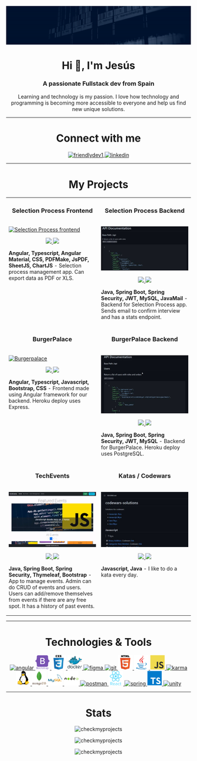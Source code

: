 <img align="center" src="./img/logo-anim.gif"/>
<h1 align="center">Hi 👋, I'm Jesús</h1>

<h3 align="center">A passionate Fullstack dev from Spain</h3>
<p align="center">Learning and technology is my passion. I love how technology and programming is becoming more accessible to everyone and help us find new unique solutions.<p>

<hr>

<h1 align="center">Connect with me</h1>
<p align="center">
    <a href="https://twitter.com/friendlydev1" target="blank">
        <img align="center" src="https://raw.githubusercontent.com/rahuldkjain/github-profile-readme-generator/master/src/images/icons/Social/twitter.svg" alt="friendlydev1" height="30" width="40" />
    </a>
    <a href="https://www.linkedin.com/in/jesus-v-dev/" target="blank">
        <img align="center" src="https://raw.githubusercontent.com/rahuldkjain/github-profile-readme-generator/master/src/images/icons/Social/linked-in-alt.svg" alt="linkedin" height="30" width="40" />
    </a>
</p>

<hr>

<h1 align="center">My Projects</h1>
<table>

  <tr>
    <td width="50%" valign="top">
      <h3 align="center">Selection Process Frontend</h3>
        <br />
        <a target="_blank" href="https://github.com/checkmyprojects/recruitment-process-frontend">
            <img src="img/selection-frontend.gif" width="100%" alt="Selection Process frontend"/>
        </a>
        <br />
        <p align="center">
          
  <a href="https://github.com/checkmyprojects/recruitment-process-frontend" target="_blank">
    <img src="https://img.shields.io/static/v1?label=|&message=REPO&color=23555f&style=plastic&logo=github&logo-color=white"/>
  </a>  
  <a href="https://github.com/checkmyprojects/recruitment-process-frontend" target="_blank">
    <img src="https://img.shields.io/static/v1?label=|&message=WEBSITE&color=cdf998&style=plastic&logo=wordpress&logo-color=white"/>
  </a>
      </p>
        <p><strong>Angular, Typescript, Angular Material, CSS, PDFMake, JsPDF, SheetJS, ChartJS</strong> - Selection process management app. Can export data as PDF or XLS.</p>
    </td>
    <td width="50%" valign="top">
      <h3 align="center">Selection Process Backend</h3>
        <br />
      <a target="_blank" href="https://github.com/checkmyprojects/recruitment-process-backend">
            <img src="img/selection-backend.jpg" width="100%"  alt="Selection Process Backend"/>
        </a>
        <br />
        <p align="center">
          
  <a href="https://github.com/checkmyprojects/recruitment-process-backend" target="_blank">
    <img src="https://img.shields.io/static/v1?label=|&message=REPO&color=23555f&style=plastic&logo=github&logo-color=white"/>
  </a>
  <a href="https://github.com/checkmyprojects/recruitment-process-backend" target="_blank">
    <img src="https://img.shields.io/static/v1?label=|&message=WEBSITE&color=cdf998&style=plastic&logo=wordpress&logo-color=white"/>
  </a>
      </p>
        <p><strong>Java, Spring Boot, Spring Security, JWT, MySQL, JavaMail</strong> - Backend for Selection Process app. Sends email to confirm interview and has a stats endpoint.</p>
    </td>
  </tr>
  
  <tr>
    <td width="50%" valign="top">
      <h3 align="center">BurgerPalace</h3>
        <br />
        <a target="_blank" href="https://github.com/checkmyprojects/recruitment-process-backend">
            <img src="img/burgerpalace-anim.gif" width="100%" alt="Burgerpalace"/>
        </a>
        <br />
        <p align="center">
          
  <a href="https://github.com/checkmyprojects/burgerpalace-frontend" target="_blank">
    <img src="https://img.shields.io/static/v1?label=|&message=REPO&color=23555f&style=plastic&logo=github&logo-color=white"/>
  </a>  
  <a href="https://myburgerpalace.herokuapp.com/" target="_blank">
    <img src="https://img.shields.io/static/v1?label=|&message=WEBSITE&color=cdf998&style=plastic&logo=wordpress&logo-color=white"/>
  </a>
      </p>
        <p><strong>Angular, Typescript, Javascript, Bootstrap, CSS</strong> - Frontend made using Angular framework for our backend. Heroku deploy uses Express.</p>
    </td>
    <td width="50%" valign="top">
      <h3 align="center">BurgerPalace Backend</h3>
        <br />
      <a target="_blank" href="https://myburgerpalace.herokuapp.com/">
            <img src="img/burgerpalace-backend.jpg" width="100%"  alt="BurgerPalace Backend"/>
        </a>
        <br />
        <p align="center">
          
  <a href="https://github.com/checkmyprojects/burgerpalace-backend" target="_blank">
    <img src="https://img.shields.io/static/v1?label=|&message=REPO&color=23555f&style=plastic&logo=github&logo-color=white"/>
  </a>
  <a href="https://myburgerpalace.herokuapp.com/" target="_blank">
    <img src="https://img.shields.io/static/v1?label=|&message=WEBSITE&color=cdf998&style=plastic&logo=wordpress&logo-color=white"/>
  </a>
      </p>
        <p><strong>Java, Spring Boot, Spring Security, JWT, MySQL</strong> - Backend for BurgerPalace. Heroku deploy uses PostgreSQL.</p>
    </td>
  </tr>
  
  <tr>
    <td width="50%" valign="top">
      <h3 align="center">TechEvents</h3>
      <br />
        <a target="_blank" href="https://github.com/checkmyprojects/TechEvents">
          <img src="img/techevents-anim.gif" width="100%" alt="Techevents"/>
        </a>
      <br />
        <p align="center">
  <a href="https://github.com/checkmyprojects/TechEvents" target="_blank">
    <img src="https://img.shields.io/static/v1?label=|&message=REPO&color=23555f&style=plastic&logo=github&logo-color=white"/>
  </a>
  <a href="https://github.com/checkmyprojects/TechEvents" target="_blank">
    <img src="https://img.shields.io/static/v1?label=|&message=WEBSITE&color=cdf998&style=plastic&logo=wordpress&logo-color=white"/>
  </a>
      </p>
        <p><strong>Java, Spring Boot, Spring Security, Thymeleaf, Bootstrap</strong> - App to manage events. Admin can do CRUD of events and users. Users can add/remove themselves from events if there are any free spot. It has a history of past events.</p>
    </td>
    <td width="50%" valign="top">
      <h3 align="center">Katas / Codewars</h3>
        <br />
        <a target="_blank" href="https://github.com/checkmyprojects/filmcity-frontend">
          <img src="img/codewars.jpg" width="100%" alt="FilmCity"/>
        </a>
        <br />
        <p align="center">
          
  <a href="https://github.com/checkmyprojects/codewars-solutions" target="_blank">
    <img src="https://img.shields.io/static/v1?label=|&message=REPO&color=23555f&style=plastic&logo=github&logo-color=white"/>
  </a>
  <a href="https://github.com/checkmyprojects/codewars-solutions" target="_blank">
    <img src="https://img.shields.io/static/v1?label=|&message=WEBSITE&color=cdf998&style=plastic&logo=wordpress&logo-color=white"/>
  </a>
      </p>
        <p><strong>Javascript, Java</strong> - I like to do a kata every day.</p>
    </td>
  </tr>
</table>

<hr>

<h1 align="center">Technologies & Tools</h1>
<p align="center"> 
    <a href="https://angular.io" target="_blank" rel="noreferrer"> 
        <img src="https://angular.io/assets/images/logos/angular/angular.svg" alt="angular" width="40" height="40"/> 
    </a> 
    <a href="https://getbootstrap.com" target="_blank" rel="noreferrer"> 
        <img src="https://raw.githubusercontent.com/devicons/devicon/master/icons/bootstrap/bootstrap-plain-wordmark.svg" alt="bootstrap" width="40" height="40"/> 
    </a> 
    <a href="https://www.w3schools.com/css/" target="_blank" rel="noreferrer"> 
        <img src="https://raw.githubusercontent.com/devicons/devicon/master/icons/css3/css3-original-wordmark.svg" alt="css3" width="40" height="40"/> 
    </a> 
    <a href="https://www.docker.com/" target="_blank" rel="noreferrer"> 
        <img src="https://raw.githubusercontent.com/devicons/devicon/master/icons/docker/docker-original-wordmark.svg" alt="docker" width="40" height="40"/> 
    </a> 
    <a href="https://www.figma.com/" target="_blank" rel="noreferrer"> 
        <img src="https://www.vectorlogo.zone/logos/figma/figma-icon.svg" alt="figma" width="40" height="40"/> 
    </a> 
    <a href="https://git-scm.com/" target="_blank" rel="noreferrer"> 
        <img src="https://www.vectorlogo.zone/logos/git-scm/git-scm-icon.svg" alt="git" width="40" height="40"/> 
    </a> 
    <a href="https://www.w3.org/html/" target="_blank" rel="noreferrer"> 
        <img src="https://raw.githubusercontent.com/devicons/devicon/master/icons/html5/html5-original-wordmark.svg" alt="html5" width="40" height="40"/> 
    </a> 
    <a href="https://www.java.com" target="_blank" rel="noreferrer"> 
        <img src="https://raw.githubusercontent.com/devicons/devicon/master/icons/java/java-original.svg" alt="java" width="40" height="40"/> 
    </a> 
    <a href="https://developer.mozilla.org/en-US/docs/Web/JavaScript" target="_blank" rel="noreferrer"> 
        <img src="https://raw.githubusercontent.com/devicons/devicon/master/icons/javascript/javascript-original.svg" alt="javascript" width="40" height="40"/> 
    </a> 
    <a href="https://karma-runner.github.io/latest/index.html" target="_blank" rel="noreferrer"> 
        <img src="https://raw.githubusercontent.com/detain/svg-logos/780f25886640cef088af994181646db2f6b1a3f8/svg/karma.svg" alt="karma" width="40" height="40"/> 
    </a>
    <a href="https://www.linux.org/" target="_blank" rel="noreferrer"> 
        <img src="https://raw.githubusercontent.com/devicons/devicon/master/icons/linux/linux-original.svg" alt="linux" width="40" height="40"/> 
    </a> 
    <a href="https://www.mongodb.com/" target="_blank" rel="noreferrer"> 
        <img src="https://raw.githubusercontent.com/devicons/devicon/master/icons/mongodb/mongodb-original-wordmark.svg" alt="mongodb" width="40" height="40"/> 
    </a> 
    <a href="https://www.mysql.com/" target="_blank" rel="noreferrer"> 
        <img src="https://raw.githubusercontent.com/devicons/devicon/master/icons/mysql/mysql-original-wordmark.svg" alt="mysql" width="40" height="40"/> 
    </a> 
    <a href="https://nodejs.org" target="_blank" rel="noreferrer"> 
        <img src="https://raw.githubusercontent.com/devicons/devicon/master/icons/nodejs/nodejs-original-wordmark.svg" alt="nodejs" width="40" height="40"/> 
    </a> 
    <a href="https://postman.com" target="_blank" rel="noreferrer"> 
        <img src="https://www.vectorlogo.zone/logos/getpostman/getpostman-icon.svg" alt="postman" width="40" height="40"/> 
    </a> 
    <a href="https://reactjs.org/" target="_blank" rel="noreferrer"> 
        <img src="https://raw.githubusercontent.com/devicons/devicon/master/icons/react/react-original-wordmark.svg" alt="react" width="40" height="40"/> 
    </a> 
    <a href="https://spring.io/" target="_blank" rel="noreferrer"> 
        <img src="https://www.vectorlogo.zone/logos/springio/springio-icon.svg" alt="spring" width="40" height="40"/> 
    </a> 
    <a href="https://www.typescriptlang.org/" target="_blank" rel="noreferrer">
        <img src="https://raw.githubusercontent.com/devicons/devicon/master/icons/typescript/typescript-original.svg" alt="typescript" width="40" height="40"/> 
    </a>
    <a href="https://unity.com/" target="_blank" rel="noreferrer"> 
        <img src="https://www.vectorlogo.zone/logos/unity3d/unity3d-icon.svg" alt="unity" width="40" height="40"/> 
    </a> 
</p>

<hr>

<h1 align="center">Stats</h1>
<p align="center"><img src="https://github-readme-streak-stats.herokuapp.com/?user=checkmyprojects&theme=github-dark-blue" alt="checkmyprojects" /></p>

<p align="center"><img src="https://github-readme-stats.vercel.app/api/top-langs?username=checkmyprojects&show_icons=true&locale=en&layout=compact&theme=github_dark" alt="checkmyprojects" /></p>

<p align="center"><img src="https://github-readme-stats.vercel.app/api?username=checkmyprojects&show_icons=true&locale=en&theme=github_dark" alt="checkmyprojects" /></p>



